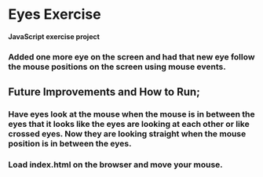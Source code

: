 # Eyes Exercise
#### JavaScript exercise project
### Added one more eye on the screen and had that new eye follow the mouse positions on the screen using mouse events.
## Future Improvements and How to Run;
### Have eyes look at the mouse when the mouse is in between the eyes that it looks like the eyes are looking at each other or like crossed eyes. Now they are looking straight when the mouse position is in between the eyes.
### Load index.html on the browser and move your mouse.
